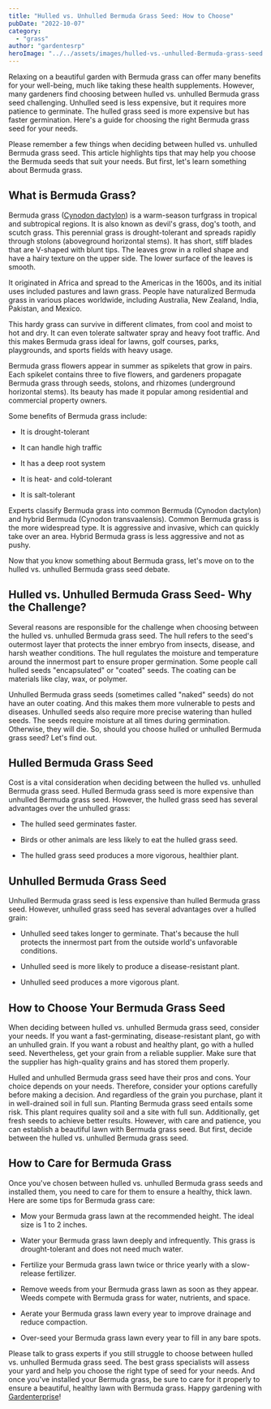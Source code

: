 ```yaml
---
title: "Hulled vs. Unhulled Bermuda Grass Seed: How to Choose"
pubDate: "2022-10-07"
category: 
  - "grass"
author: "gardentesrp"
heroImage: "../../assets/images/hulled-vs.-unhulled-Bermuda-grass-seed.jpg"
---
```


Relaxing on a beautiful garden with Bermuda grass can offer many benefits for your well-being, much like taking these health supplements. However, many gardeners find choosing between hulled vs. unhulled Bermuda grass seed challenging. Unhulled seed is less expensive, but it requires more patience to germinate. The hulled grass seed is more expensive but has faster germination. Here's a guide for choosing the right Bermuda grass seed for your needs.

Please remember a few things when deciding between hulled vs. unhulled Bermuda grass seed. This article highlights tips that may help you choose the Bermuda seeds that suit your needs. But first, let's learn something about Bermuda grass. 

## What is Bermuda Grass?

Bermuda grass ([Cynodon dactylon](https://en.wikipedia.org/wiki/Cynodon_dactylon)) is a warm-season turfgrass in tropical and subtropical regions. It is also known as devil's grass, dog's tooth, and scutch grass. This perennial grass is drought-tolerant and spreads rapidly through stolons (aboveground horizontal stems). It has short, stiff blades that are V-shaped with blunt tips. The leaves grow in a rolled shape and have a hairy texture on the upper side. The lower surface of the leaves is smooth. 

It originated in Africa and spread to the Americas in the 1600s, and its initial uses included pastures and lawn grass. People have naturalized Bermuda grass in various places worldwide, including Australia, New Zealand, India, Pakistan, and Mexico.

This hardy grass can survive in different climates, from cool and moist to hot and dry. It can even tolerate saltwater spray and heavy foot traffic. And this makes Bermuda grass ideal for lawns, golf courses, parks, playgrounds, and sports fields with heavy usage. 

Bermuda grass flowers appear in summer as spikelets that grow in pairs. Each spikelet contains three to five flowers, and gardeners propagate Bermuda grass through seeds, stolons, and rhizomes (underground horizontal stems). Its beauty has made it popular among residential and commercial property owners.

Some benefits of Bermuda grass include:

- It is drought-tolerant

- It can handle high traffic

- It has a deep root system

- It is heat- and cold-tolerant

- It is salt-tolerant

Experts classify Bermuda grass into common Bermuda (Cynodon dactylon) and hybrid Bermuda (Cynodon transvaalensis). Common Bermuda grass is the more widespread type. It is aggressive and invasive, which can quickly take over an area. Hybrid Bermuda grass is less aggressive and not as pushy.

Now that you know something about Bermuda grass, let's move on to the hulled vs. unhulled Bermuda grass seed debate.

## Hulled vs. Unhulled Bermuda Grass Seed- Why the Challenge?

Several reasons are responsible for the challenge when choosing between the hulled vs. unhulled Bermuda grass seed. The hull refers to the seed's outermost layer that protects the inner embryo from insects, disease, and harsh weather conditions. The hull regulates the moisture and temperature around the innermost part to ensure proper germination. Some people call hulled seeds "encapsulated" or "coated" seeds. The coating can be materials like clay, wax, or polymer.

Unhulled Bermuda grass seeds (sometimes called "naked" seeds) do not have an outer coating. And this makes them more vulnerable to pests and diseases. Unhulled seeds also require more precise watering than hulled seeds. The seeds require moisture at all times during germination. Otherwise, they will die. So, should you choose hulled or unhulled Bermuda grass seed? Let's find out.

## Hulled Bermuda Grass Seed

Cost is a vital consideration when deciding between the hulled vs. unhulled Bermuda grass seed. Hulled Bermuda grass seed is more expensive than unhulled Bermuda grass seed. However, the hulled grass seed has several advantages over the unhulled grass:

- The hulled seed germinates faster.

- Birds or other animals are less likely to eat the hulled grass seed.

- The hulled grass seed produces a more vigorous, healthier plant.

## Unhulled Bermuda Grass Seed

Unhulled Bermuda grass seed is less expensive than hulled Bermuda grass seed. However, unhulled grass seed has several advantages over a hulled grain:

- Unhulled seed takes longer to germinate. That's because the hull protects the innermost part from the outside world's unfavorable conditions.

- Unhulled seed is more likely to produce a disease-resistant plant.

- Unhulled seed produces a more vigorous plant.

## How to Choose Your Bermuda Grass Seed

When deciding between hulled vs. unhulled Bermuda grass seed, consider your needs. If you want a fast-germinating, disease-resistant plant, go with an unhulled grain. If you want a robust and healthy plant, go with a hulled seed. Nevertheless, get your grain from a reliable supplier. Make sure that the supplier has high-quality grains and has stored them properly.

Hulled and unhulled Bermuda grass seed have their pros and cons. Your choice depends on your needs. Therefore, consider your options carefully before making a decision. And regardless of the grain you purchase, plant it in well-drained soil in full sun. Planting Bermuda grass seed entails some risk. This plant requires quality soil and a site with full sun. Additionally, get fresh seeds to achieve better results. However, with care and patience, you can establish a beautiful lawn with Bermuda grass seed. But first, decide between the hulled vs. unhulled Bermuda grass seed.

## How to Care for Bermuda Grass

Once you've chosen between hulled vs. unhulled Bermuda grass seeds and installed them, you need to care for them to ensure a healthy, thick lawn. Here are some tips for Bermuda grass care:

- Mow your Bermuda grass lawn at the recommended height. The ideal size is 1 to 2 inches.

- Water your Bermuda grass lawn deeply and infrequently. This grass is drought-tolerant and does not need much water.

- Fertilize your Bermuda grass lawn twice or thrice yearly with a slow-release fertilizer.

- Remove weeds from your Bermuda grass lawn as soon as they appear. Weeds compete with Bermuda grass for water, nutrients, and space.

- Aerate your Bermuda grass lawn every year to improve drainage and reduce compaction.

- Over-seed your Bermuda grass lawn every year to fill in any bare spots.

Please talk to grass experts if you still struggle to choose between hulled vs. unhulled Bermuda grass seed. The best grass specialists will assess your yard and help you choose the right type of seed for your needs. And once you've installed your Bermuda grass, be sure to care for it properly to ensure a beautiful, healthy lawn with Bermuda grass. Happy gardening with [Gardenterprise](https://garden.gnmnetworks.com/)!
